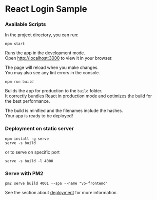 # React Login Sample

### Available Scripts

In the project directory, you can run:

```
npm start
```

Runs the app in the development mode.\
Open [http://localhost:3000](http://localhost:3000) to view it in your browser.

The page will reload when you make changes.\
You may also see any lint errors in the console.

```
npm run build
```

Builds the app for production to the `build` folder.\
It correctly bundles React in production mode and optimizes the build for the best performance.

The build is minified and the filenames include the hashes.\
Your app is ready to be deployed!

### Deployment on static server

```
npm install -g serve
serve -s build
```

or to serve on specific port

```
serve -s build -l 4000
```

### Serve with PM2

```
pm2 serve build 4001 --spa --name "vo-frontend"
```

See the section about [deployment](https://facebook.github.io/create-react-app/docs/deployment) for more information.
